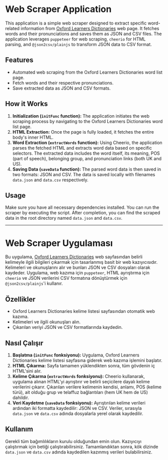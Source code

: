 # Web Scraper Application

This application is a simple web scraper designed to extract specific word-related information from [Oxford Learners Dictionaries](https://www.oxfordlearnersdictionaries.com/wordlists/oxford3000-5000) web page. It fetches words and their pronunciations and saves them as JSON and CSV files. The application leverages `puppeteer` for web scraping, `cheerio` for HTML parsing, and `@json2csv/plainjs` to transform JSON data to CSV format.

## Features

-   Automated web scraping from the Oxford Learners Dictionaries word list page.
-   Fetch words and their respective pronunciations.
-   Save extracted data as JSON and CSV formats.

## How it Works

1. **Initialization (`initFunc` function):** The application initiates the web scraping process by navigating to the Oxford Learners Dictionaries word list page.
2. **HTML Extraction:** Once the page is fully loaded, it fetches the entire body's inner HTML.
3. **Word Extraction (`extractWords` function):** Using Cheerio, the application parses the fetched HTML and extracts word data based on specific selectors. The extracted data includes the word itself, its meaning, POS (part of speech), belonging group, and pronunciation links (both UK and US).
4. **Saving Data (`saveData` function):** The parsed word data is then saved in two formats: JSON and CSV. The data is saved locally with filenames `data.json` and `data.csv` respectively.

## Usage

Make sure you have all necessary dependencies installed. You can run the scraper by executing the script. After completion, you can find the scraped data in the root directory named `data.json` and `data.csv`.

---

# Web Scraper Uygulaması

Bu uygulama, [Oxford Learners Dictionaries](https://www.oxfordlearnersdictionaries.com/wordlists/oxford3000-5000) web sayfasından belirli kelimeyle ilgili bilgileri çıkarmak için tasarlanmış basit bir web kazıyıcısıdır. Kelimeleri ve okunuşlarını alır ve bunları JSON ve CSV dosyaları olarak kaydeder. Uygulama, web kazıma için `puppeteer`, HTML ayrıştırma için `cheerio` ve JSON verilerini CSV formatına dönüştürmek için `@json2csv/plainjs`'i kullanır.

## Özellikler

-   Oxford Learners Dictionaries kelime listesi sayfasından otomatik web kazıma.
-   Kelimeleri ve ilgili okunuşları alın.
-   Çıkarılan veriyi JSON ve CSV formatlarında kaydedin.

## Nasıl Çalışır

1. **Başlatma (`initFunc` fonksiyonu):** Uygulama, Oxford Learners Dictionaries kelime listesi sayfasına giderek web kazıma işlemini başlatır.
2. **HTML Çıkarma:** Sayfa tamamen yüklendikten sonra, tüm gövdenin iç HTML'sini alır.
3. **Kelime Çıkarma (`extractWords` fonksiyonu):** Cheerio kullanarak, uygulama alınan HTML'yi ayrıştırır ve belirli seçicilere dayalı kelime verilerini çıkarır. Çıkarılan verilere kelimenin kendisi, anlamı, POS (kelime türü), ait olduğu grup ve telaffuz bağlantıları (hem UK hem de US) dahildir.
4. **Veri Kaydetme (`saveData` fonksiyonu):** Ayrıştırılan kelime verileri ardından iki formatta kaydedilir: JSON ve CSV. Veriler, sırasıyla `data.json` ve `data.csv` adında dosyalarla yerel olarak kaydedilir.

## Kullanım

Gerekli tüm bağımlılıkların kurulu olduğundan emin olun. Kazıyıcıyı çalıştırmak için betiği çalıştırabilirsiniz. Tamamlandıktan sonra, kök dizinde `data.json` ve `data.csv` adında kaydedilen kazınmış verileri bulabilirsiniz.
